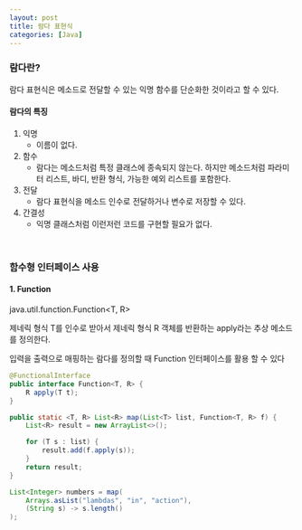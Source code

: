 ```yaml
---
layout: post
title: 람다 표현식
categories: [Java] 
---
```


### 람다란?
람다 표현식은 메소드로 전달할 수 있는 익명 함수를 단순화한 것이라고 할 수 있다.

#### 람다의 특징

1. 익명
	- 이름이 없다.
2. 함수
	- 람다는 메소드처럼 특정 클래스에 종속되지 않는다. 하지만 메소드처럼 파라미터 리스트, 바디, 반환 형식, 가능한 예외 리스트를 포함한다.
3. 전달
	- 람다 표현식을 메소드 인수로 전달하거나 변수로 저장할 수 있다.
4. 간결성
	- 익명 클래스처럼 이런저런 코드를 구현할 필요가 없다.

<br>

### 함수형 인터페이스 사용

#### 1\. Function

java.util.function.Function<T, R>

제네릭 형식 T를 인수로 받아서 제네릭 형식 R 객체를 반환하는 apply라는 추상 메소드를 정의한다.

입력을 출력으로 매핑하는 람다를 정의할 때 Function 인터페이스를 활용 할 수 있다

```java
@FunctionalInterface
public interface Function<T, R> {
	R apply(T t);
}

public static <T, R> List<R> map(List<T> list, Function<T, R> f) {
	List<R> result = new ArrayList<>();

	for (T s : list) {
		result.add(f.apply(s));
	}
	return result;
}

List<Integer> numbers = map(
	Arrays.asList("lambdas", "in", "action"), 
	(String s) -> s.length()
);
```